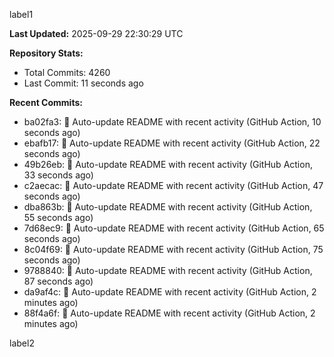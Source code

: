 
label1 
<!-- ACTIVITY_START -->
**Last Updated:** 2025-09-29 22:30:29 UTC

**Repository Stats:**
- Total Commits: 4260
- Last Commit: 11 seconds ago

**Recent Commits:**
- ba02fa3: 🤖 Auto-update README with recent activity (GitHub Action, 10 seconds ago)
- ebafb17: 🤖 Auto-update README with recent activity (GitHub Action, 22 seconds ago)
- 49b26eb: 🤖 Auto-update README with recent activity (GitHub Action, 33 seconds ago)
- c2aecac: 🤖 Auto-update README with recent activity (GitHub Action, 47 seconds ago)
- dba863b: 🤖 Auto-update README with recent activity (GitHub Action, 55 seconds ago)
- 7d68ec9: 🤖 Auto-update README with recent activity (GitHub Action, 65 seconds ago)
- 8c04f69: 🤖 Auto-update README with recent activity (GitHub Action, 75 seconds ago)
- 9788840: 🤖 Auto-update README with recent activity (GitHub Action, 87 seconds ago)
- da9af4c: 🤖 Auto-update README with recent activity (GitHub Action, 2 minutes ago)
- 88f4a6f: 🤖 Auto-update README with recent activity (GitHub Action, 2 minutes ago)
<!-- ACTIVITY_END -->

label2
